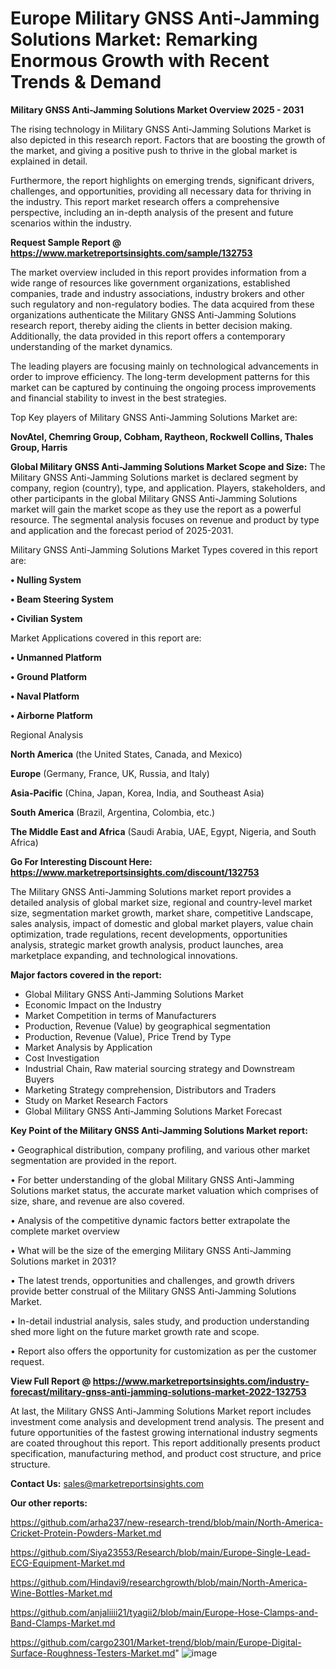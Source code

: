 # Europe Military GNSS Anti-Jamming Solutions Market: Remarking Enormous Growth with Recent Trends & Demand

<Strong> Military GNSS Anti-Jamming Solutions Market Overview 2025 - 2031</strong>

The rising technology in Military GNSS Anti-Jamming Solutions Market is also depicted in this research report. Factors that are boosting the growth of the market, and giving a positive push to thrive in the global market is explained in detail.

Furthermore, the report highlights on emerging trends, significant drivers, challenges, and opportunities, providing all necessary data for thriving in the industry. This report market research offers a comprehensive perspective, including an in-depth analysis of the present and future scenarios within the industry.

<strong>Request Sample Report @ <a href=https://www.marketreportsinsights.com/sample/132753>https://www.marketreportsinsights.com/sample/132753</a></strong>

The market overview included in this report provides information from a wide range of resources like government organizations, established companies, trade and industry associations, industry brokers and other such regulatory and non-regulatory bodies. The data acquired from these organizations authenticate the Military GNSS Anti-Jamming Solutions research report, thereby aiding the clients in better decision making. Additionally, the data provided in this report offers a contemporary understanding of the market dynamics.

The leading players are focusing mainly on technological advancements in order to improve efficiency. The long-term development patterns for this market can be captured by continuing the ongoing process improvements and financial stability to invest in the best strategies.

Top Key players of Military GNSS Anti-Jamming Solutions Market are:

<strong>NovAtel, Chemring Group, Cobham, Raytheon, Rockwell Collins, Thales Group, Harris</strong>

<strong><b>Global Military GNSS Anti-Jamming Solutions Market Scope and Size:</b></strong>
The Military GNSS Anti-Jamming Solutions market is declared segment by company, region (country), type, and application. Players, stakeholders, and other participants in the global Military GNSS Anti-Jamming Solutions market will gain the market scope as they use the report as a powerful resource. The segmental analysis focuses on revenue and product by type and application and the forecast period of 2025-2031.

Military GNSS Anti-Jamming Solutions Market Types covered in this report are:

<strong>• Nulling System

• Beam Steering System

• Civilian System</strong>

Market Applications covered in this report are:

<strong>• Unmanned Platform

• Ground Platform

• Naval Platform

• Airborne Platform</strong> 

Regional Analysis

<strong>North America</strong> (the United States, Canada, and Mexico)

<strong>Europe</strong> (Germany, France, UK, Russia, and Italy)

<strong>Asia-Pacific</strong> (China, Japan, Korea, India, and Southeast Asia)

<strong>South America</strong> (Brazil, Argentina, Colombia, etc.)

<strong>The Middle East and Africa</strong> (Saudi Arabia, UAE, Egypt, Nigeria, and South Africa)

<strong>Go For Interesting Discount Here: <a href=https://www.marketreportsinsights.com/discount/132753>https://www.marketreportsinsights.com/discount/132753</a></strong>

The Military GNSS Anti-Jamming Solutions market report provides a detailed analysis of global market size, regional and country-level market size, segmentation market growth, market share, competitive Landscape, sales analysis, impact of domestic and global market players, value chain optimization, trade regulations, recent developments, opportunities analysis, strategic market growth analysis, product launches, area marketplace expanding, and technological innovations.

<strong><b>Major factors covered in the report:</b></strong>
<ul>
  <li>Global Military GNSS Anti-Jamming Solutions Market </li>
  <li>Economic Impact on the Industry</li>
  <li>Market Competition in terms of Manufacturers</li>
  <li>Production, Revenue (Value) by geographical segmentation</li>
  <li>Production, Revenue (Value), Price Trend by Type</li>
  <li>Market Analysis by Application</li>
  <li>Cost Investigation</li>
  <li>Industrial Chain, Raw material sourcing strategy and Downstream Buyers</li>
  <li>Marketing Strategy comprehension, Distributors and Traders</li>
  <li>Study on Market Research Factors</li>
  <li>Global Military GNSS Anti-Jamming Solutions Market Forecast</li>
</ul>

<strong><b>Key Point of the Military GNSS Anti-Jamming Solutions Market report:</b></strong>

• Geographical distribution, company profiling, and various other market segmentation are provided in the report.

• For better understanding of the global Military GNSS Anti-Jamming Solutions market status, the accurate market valuation which comprises of size, share, and revenue are also covered.

• Analysis of the competitive dynamic factors better extrapolate the complete market overview

• What will be the size of the emerging Military GNSS Anti-Jamming Solutions market in 2031?

• The latest trends, opportunities and challenges, and growth drivers provide better construal of the Military GNSS Anti-Jamming Solutions Market.

• In-detail industrial analysis, sales study, and production understanding shed more light on the future market growth rate and scope.

• Report also offers the opportunity for customization as per the customer request.

<strong><b>View Full Report @ <a href=https://www.marketreportsinsights.com/industry-forecast/military-gnss-anti-jamming-solutions-market-2022-132753>https://www.marketreportsinsights.com/industry-forecast/military-gnss-anti-jamming-solutions-market-2022-132753</a></b></strong>


At last, the Military GNSS Anti-Jamming Solutions Market report includes investment come analysis and development trend analysis. The present and future opportunities of the fastest growing international industry segments are coated throughout this report. This report additionally presents product specification, manufacturing method, and product cost structure, and price structure.

<strong>Contact Us:</strong>
sales@marketreportsinsights.com

<strong>Our other reports:</strong>

<a href=https://github.com/arha237/new-research-trend/blob/main/North-America-Cricket-Protein-Powders-Market.md>https://github.com/arha237/new-research-trend/blob/main/North-America-Cricket-Protein-Powders-Market.md</a>

<a href=https://github.com/Siya23553/Research/blob/main/Europe-Single-Lead-ECG-Equipment-Market.md>https://github.com/Siya23553/Research/blob/main/Europe-Single-Lead-ECG-Equipment-Market.md</a>

<a href=https://github.com/Hindavi9/researchgrowth/blob/main/North-America-Wine-Bottles-Market.md>https://github.com/Hindavi9/researchgrowth/blob/main/North-America-Wine-Bottles-Market.md</a>

<a href=https://github.com/anjaliiii21/tyagii2/blob/main/Europe-Hose-Clamps-and-Band-Clamps-Market.md>https://github.com/anjaliiii21/tyagii2/blob/main/Europe-Hose-Clamps-and-Band-Clamps-Market.md</a>

<a href=https://github.com/cargo2301/Market-trend/blob/main/Europe-Digital-Surface-Roughness-Testers-Market.md>https://github.com/cargo2301/Market-trend/blob/main/Europe-Digital-Surface-Roughness-Testers-Market.md</a>"
![image](https://github.com/user-attachments/assets/fa91e3fb-a697-4b0d-bb5e-43cb46bf23ae)
